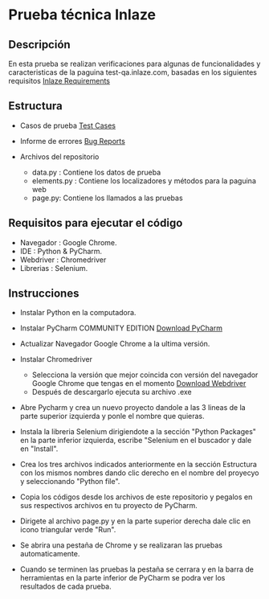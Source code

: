 # Prueba técnica Inlaze
## Descripción

En esta prueba se realizan verificaciones para algunas de funcionalidades y caracteristicas de la paguina test-qa.inlaze.com, basadas en los siguientes requisitos [Inlaze Requirements](https://drive.google.com/file/d/1JMPkqDPXQ12rldVpmZlH7QLYiAgtv8jM/view?usp=sharing)

## Estructura

- Casos de prueba [Test Cases](https://docs.google.com/spreadsheets/d/10POY3no5IjTm5viC-4hyzc9akf1RbbCzZH50s7OuGOs/edit?usp=sharing)
- Informe de errores [Bug Reports](https://www.notion.so/Seguimiento-de-bugs-17eaf11d03788028bf9fedf84af52cb1?pvs=4)
- Archivos del repositorio
  
  - data.py : Contiene los datos de prueba 
  - elements.py : Contiene los localizadores y métodos para la paguina web
  - page.py: Contiene los llamados a las pruebas



## Requisitos para ejecutar el código
  - Navegador : Google Chrome.
  - IDE : Python & PyCharm.
  - Webdriver : Chromedriver
  - Librerias : Selenium.
    
## Instrucciones 

  - Instalar Python en la computadora.
  - Instalar PyCharm COMMUNITY EDITION [Download PyCharm](https://www.jetbrains.com/products/compare/?product=pycharm&product=pycharm-ce)
  - Actualizar Navegador Google Chrome a la ultima versión.
  - Instalar Chromedriver
    
    - Selecciona la versión que mejor coincida con versión del navegador Google Chrome que tengas en el momento [Download Webdriver](https://developer.chrome.com/docs/chromedriver/downloads)
    - Después de descargarlo ejecuta su archivo .exe
      
  - Abre Pycharm y crea un nuevo proyecto dandole a las 3 lineas de la parte superior izquierda y ponle el nombre que quieras.
  - Instala la libreria Selenium dirigiendote a la sección "Python Packages" en la parte inferior izquierda, escribe "Selenium en el buscador y dale en "Install".
  - Crea los tres archivos indicados anteriormente en la sección Estructura con los mismos nombres dando clic derecho en el nombre del proyecyo y seleccionando "Python file".
  - Copia los códigos desde los archivos de este repositorio y pegalos en sus respectivos archivos en tu proyecto de PyCharm.
  - Dirigete al archivo page.py y en la parte superior derecha dale clic en icono triangular verde "Run".
  - Se abrira una pestaña de Chrome y se realizaran las pruebas automaticamente.
  - Cuando se terminen las pruebas la pestaña se cerrara y en la barra de herramientas en la parte inferior de PyCharm se podra ver los resultados de cada prueba.
    
  
